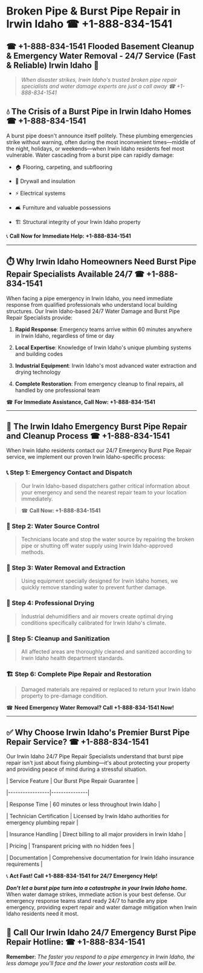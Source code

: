 # Broken Pipe & Burst Pipe Repair in Irwin Idaho ☎ +1-888-834-1541  
## ☎ +1-888-834-1541 Flooded Basement Cleanup & Emergency Water Removal - 24/7 Service (Fast & Reliable) Irwin Idaho 🚨  

> *When disaster strikes, Irwin Idaho's trusted broken pipe repair specialists and water damage experts are just a call away ☎ +1-888-834-1541*  

## 💧 The Crisis of a Burst Pipe in Irwin Idaho Homes ☎ +1-888-834-1541  

A burst pipe doesn't announce itself politely. These plumbing emergencies strike without warning, often during the most inconvenient times—middle of the night, holidays, or weekends—when Irwin Idaho residents feel most vulnerable. Water cascading from a burst pipe can rapidly damage:  

* 🏠 Flooring, carpeting, and subflooring  
* 🧱 Drywall and insulation  
* ⚡ Electrical systems  
* 🛋️ Furniture and valuable possessions  
* 🏗️ Structural integrity of your Irwin Idaho property  

📞 **Call Now for Immediate Help: +1-888-834-1541**  

---  

## ⏱️ Why Irwin Idaho Homeowners Need Burst Pipe Repair Specialists Available 24/7 ☎ +1-888-834-1541  

When facing a pipe emergency in Irwin Idaho, you need immediate response from qualified professionals who understand local building structures. Our Irwin Idaho-based 24/7 Water Damage and Burst Pipe Repair Specialists provide:  

1. **Rapid Response**: Emergency teams arrive within 60 minutes anywhere in Irwin Idaho, regardless of time or day  
2. **Local Expertise**: Knowledge of Irwin Idaho's unique plumbing systems and building codes  
3. **Industrial Equipment**: Irwin Idaho's most advanced water extraction and drying technology  
4. **Complete Restoration**: From emergency cleanup to final repairs, all handled by one professional team  

☎ **For Immediate Assistance, Call Now: +1-888-834-1541**  

---  

## 🔧 The Irwin Idaho Emergency Burst Pipe Repair and Cleanup Process ☎ +1-888-834-1541  

When Irwin Idaho residents contact our 24/7 Emergency Burst Pipe Repair service, we implement our proven Irwin Idaho-specific process:  

### 📞 Step 1: Emergency Contact and Dispatch  
> Our Irwin Idaho-based dispatchers gather critical information about your emergency and send the nearest repair team to your location immediately.  
> ☎ **Call Now: +1-888-834-1541**  

### 🚿 Step 2: Water Source Control  
> Technicians locate and stop the water source by repairing the broken pipe or shutting off water supply using Irwin Idaho-approved methods.  

### 🌊 Step 3: Water Removal and Extraction  
> Using equipment specially designed for Irwin Idaho homes, we quickly remove standing water to prevent further damage.  

### 💨 Step 4: Professional Drying  
> Industrial dehumidifiers and air movers create optimal drying conditions specifically calibrated for Irwin Idaho's climate.  

### 🧼 Step 5: Cleanup and Sanitization  
> All affected areas are thoroughly cleaned and sanitized according to Irwin Idaho health department standards.  

### 🏗️ Step 6: Complete Pipe Repair and Restoration  
> Damaged materials are repaired or replaced to return your Irwin Idaho property to pre-damage condition.  

☎ **Need Emergency Water Removal? Call +1-888-834-1541 Now!**  

---  

## ✅ Why Choose Irwin Idaho's Premier Burst Pipe Repair Service? ☎ +1-888-834-1541  

Our Irwin Idaho 24/7 Pipe Repair Specialists understand that burst pipe repair isn't just about fixing plumbing—it's about protecting your property and providing peace of mind during a stressful situation.  

| Service Feature | Our Burst Pipe Repair Guarantee |  
|-----------------|---------------|  
| Response Time | 60 minutes or less throughout Irwin Idaho |  
| Technician Certification | Licensed by Irwin Idaho authorities for emergency plumbing repair |  
| Insurance Handling | Direct billing to all major providers in Irwin Idaho |  
| Pricing | Transparent pricing with no hidden fees |  
| Documentation | Comprehensive documentation for Irwin Idaho insurance requirements |  

📞 **Act Fast! Call +1-888-834-1541 for 24/7 Emergency Help!**  

***Don't let a burst pipe turn into a catastrophe in your Irwin Idaho home.*** When water damage strikes, immediate action is your best defense. Our emergency response teams stand ready 24/7 to handle any pipe emergency, providing expert repair and water damage mitigation when Irwin Idaho residents need it most.  

## 📱 Call Our Irwin Idaho 24/7 Emergency Burst Pipe Repair Hotline: ☎ +1-888-834-1541  

**Remember**: *The faster you respond to a pipe emergency in Irwin Idaho, the less damage you'll face and the lower your restoration costs will be.*